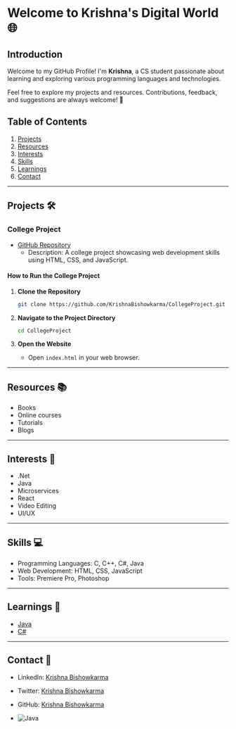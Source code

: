 # Welcome to Krishna's Digital World 🌐

## Introduction
Welcome to my GitHub Profile! I'm **Krishna**, a CS student passionate about learning and exploring various programming languages and technologies.

Feel free to explore my projects and resources. Contributions, feedback, and suggestions are always welcome! 🚀

## Table of Contents
1. [Projects](#projects)
2. [Resources](#resources)
3. [Interests](#interests)
4. [Skills](#skills)
5. [Learnings](#learnings)
6. [Contact](#contact)

---

## Projects 🛠️ <a name="projects"></a>
### College Project
- [GitHub Repository](https://github.com/KrishnaBishowkarma/CollegeProject)
  - Description: A college project showcasing web development skills using HTML, CSS, and JavaScript.
  
#### How to Run the College Project
1. **Clone the Repository**
   ```bash
   git clone https://github.com/KrishnaBishowkarma/CollegeProject.git
   ```

2. **Navigate to the Project Directory**
   ```bash
   cd CollegeProject
   ```

3. **Open the Website**
   - Open `index.html` in your web browser.
---

## Resources 📚 <a name="resources"></a>
- Books
- Online courses
- Tutorials
- Blogs

---

## Interests 🌟 <a name="interests"></a>
- .Net
- Java
- Microservices
- React
- Video Editing
- UI/UX

---

## Skills 💻 <a name="skills"></a>
- Programming Languages: C, C++, C#, Java
- Web Development: HTML, CSS, JavaScript
- Tools: Premiere Pro, Photoshop

---

## Learnings 📖 <a name="learnings"></a>
- [Java](https://github.com/KrishnaBishowkarma/Java)
- [C#](https://github.com/KrishnaBishowkarma/vpcs)

---

## Contact 📧 <a name="contact"></a>
- LinkedIn: [Krishna Bishowkarma](https://www.linkedin.com/in/krishnabishowkarma/)
- Twitter: [Krishna Bishowkarma](https://twitter.com/krishnaxpeace)
- GitHub: [Krishna Bishowkarma](https://www.github.com/KrishnaBishowkarma)

- ![Java](https://img.shields.io/badge/Java-ED8B00?style=for-the-badge&logo=java&logoColor=white)

